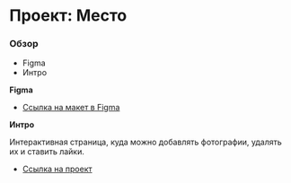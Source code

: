 # Проект: Место

### Обзор

* Figma
* Интро

**Figma**

* [Ссылка на макет в Figma](https://www.figma.com/file/2cn9N9jSkmxD84oJik7xL7/JavaScript.-Sprint-4?node-id=0%3A1)

**Интро**

Интерактивная страница, куда можно добавлять фотографии, удалять их и ставить лайки.
* [Ссылка на проект](https://eugene-guryanov.github.io/mesto/)
